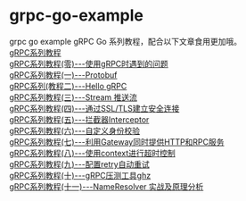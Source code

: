 # grpc-go-example
grpc go example
gRPC Go 系列教程，配合以下文章食用更加哦。  
[gRPC系列教程](https://www.lixueduan.com/categories/gRPC/)  
[gRPC系列教程(零)---使用gRPC时遇到的问题](https://www.lixueduan.com/post/grpc/00-faq/)  
[gRPC系列教程(一)---Protobuf](https://www.lixueduan.com/post/grpc/01-protobuf/)  
[gRPC系列(教程二)---Hello gRPC](https://www.lixueduan.com/post/grpc/02-hello-world/)  
[gRPC系列教程(三)---Stream 推送流](https://www.lixueduan.com/post/grpc/03-stream/)  
[gRPC系列教程(四)---通过SSL/TLS建立安全连接](https://www.lixueduan.com/post/grpc/04-encryption-tls/)  
[gRPC系列教程(五)---拦截器Interceptor](https://www.lixueduan.com/post/grpc/05-Interceptor/)  
[gRPC系列教程(六)---自定义身份校验](https://www.lixueduan.com/post/grpc/06-auth/)  
[gRPC系列教程(七)---利用Gateway同时提供HTTP和RPC服务](https://www.lixueduan.com/post/grpc/07-grpc-gateway/)  
[gRPC系列教程(八)---使用context进行超时控制](https://www.lixueduan.com/post/grpc/08-ctx-cancel-deadline/)  
[gRPC系列教程(九)---配置retry自动重试](https://www.lixueduan.com/post/grpc/09-retry/)  
[gRPC系列教程(十)---gRPC压测工具ghz](https://lixueduan.com/post/grpc/10-benchmark/)  
[gRPC系列教程(十一)---NameResolver 实战及原理分析](https://lixueduan.com/post/grpc/11-name-resolver/)  